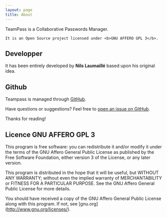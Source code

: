 ```yaml
---
layout: page
title: About
---
```


<p class="message">
	TeamPass is a Collaborative Passwords Manager.
	
	It is an Open Source project licensed under <b>GNU AFFERO GPL 3</b>.
</p>

## Developper

It has been entirely developed by <b>Nils Laumaillé</b> based upon his original idea.

## Github

Teampass is managed through [GitHub](https://github.com/nilsteampassnet/TeamPass).

Have questions or suggestions? Feel free to [open an issue on GitHub](https://github.com/nilsteampassnet/TeamPass/issues/new).

Thanks for reading!


## Licence GNU AFFERO GPL 3

This program is free software: you can redistribute it and/or modify it under the terms of the GNU Affero General Public License as published by the Free Software Foundation, either version 3 of the License, or any later version. 

This program is distributed in the hope that it will be useful, but WITHOUT ANY WARRANTY; without even the implied warranty of MERCHANTABILITY or FITNESS FOR A PARTICULAR PURPOSE. See the GNU Affero General Public License for more details. 

You should have received a copy of the GNU Affero General Public License along with this program. If not, see [gnu.org] (http://www.gnu.org/licenses/).
